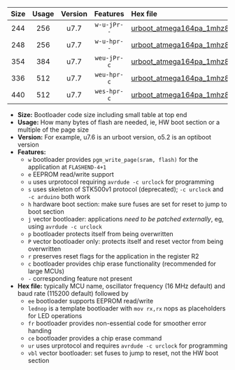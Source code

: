 |Size|Usage|Version|Features|Hex file|
|:-:|:-:|:-:|:-:|:--|
|244|256|u7.7|`w-u-jPr--`|[urboot_atmega164pa_1mhz8432_57600bps_lednop_ur_vbl.hex](https://raw.githubusercontent.com/stefanrueger/urboot.hex/main/mcus/atmega164pa/fcpu_1mhz8432/57600_bps/urboot_atmega164pa_1mhz8432_57600bps_lednop_ur_vbl.hex)|
|248|256|u7.7|`w-u-hpr--`|[urboot_atmega164pa_1mhz8432_57600bps_lednop_fr_ur.hex](https://raw.githubusercontent.com/stefanrueger/urboot.hex/main/mcus/atmega164pa/fcpu_1mhz8432/57600_bps/urboot_atmega164pa_1mhz8432_57600bps_lednop_fr_ur.hex)|
|354|384|u7.7|`weu-jPr-c`|[urboot_atmega164pa_1mhz8432_57600bps_ee_lednop_fr_ce_ur_vbl.hex](https://raw.githubusercontent.com/stefanrueger/urboot.hex/main/mcus/atmega164pa/fcpu_1mhz8432/57600_bps/urboot_atmega164pa_1mhz8432_57600bps_ee_lednop_fr_ce_ur_vbl.hex)|
|336|512|u7.7|`weu-hpr-c`|[urboot_atmega164pa_1mhz8432_57600bps_ee_lednop_fr_ce_ur.hex](https://raw.githubusercontent.com/stefanrueger/urboot.hex/main/mcus/atmega164pa/fcpu_1mhz8432/57600_bps/urboot_atmega164pa_1mhz8432_57600bps_ee_lednop_fr_ce_ur.hex)|
|440|512|u7.7|`wes-hpr-c`|[urboot_atmega164pa_1mhz8432_57600bps_ee_lednop_fr_ce.hex](https://raw.githubusercontent.com/stefanrueger/urboot.hex/main/mcus/atmega164pa/fcpu_1mhz8432/57600_bps/urboot_atmega164pa_1mhz8432_57600bps_ee_lednop_fr_ce.hex)|

- **Size:** Bootloader code size including small table at top end
- **Usage:** How many bytes of flash are needed, ie, HW boot section or a multiple of the page size
- **Version:** For example, u7.6 is an urboot version, o5.2 is an optiboot version
- **Features:**
  + `w` bootloader provides `pgm_write_page(sram, flash)` for the application at `FLASHEND-4+1`
  + `e` EEPROM read/write support
  + `u` uses urprotocol requiring `avrdude -c urclock` for programming
  + `s` uses skeleton of STK500v1 protocol (deprecated); `-c urclock` and `-c arduino` both work
  + `h` hardware boot section: make sure fuses are set for reset to jump to boot section
  + `j` vector bootloader: applications *need to be patched externally*, eg, using `avrdude -c urclock`
  + `p` bootloader protects itself from being overwritten
  + `P` vector bootloader only: protects itself and reset vector from being overwritten
  + `r` preserves reset flags for the application in the register R2
  + `c` bootloader provides chip erase functionality (recommended for large MCUs)
  + `-` corresponding feature not present
- **Hex file:** typically MCU name, oscillator frequency (16 MHz default) and baud rate (115200 default) followed by
  + `ee` bootloader supports EEPROM read/write
  + `lednop` is a template bootloader with `mov rx,rx` nops as placeholders for LED operations
  + `fr` bootloader provides non-essential code for smoother error handing
  + `ce` bootloader provides a chip erase command
  + `ur` uses urprotocol and requires `avrdude -c urclock` for programming
  + `vbl` vector bootloader: set fuses to jump to reset, not the HW boot section
